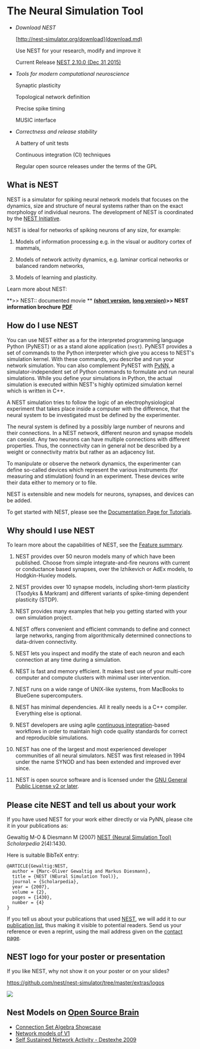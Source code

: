 The Neural Simulation Tool
==========================

-   *Download NEST*

    [http://nest-simulator.org/download](download.md)

    Use NEST for your research, modify and improve it

    Current Release [NEST 2.10.0 (Dec 31 2015)](download.md#h1-17987)

-   *Tools for modern computational neuroscience*

    Synaptic plasticity

    Topological network definition

    Precise spike timing

    MUSIC interface

-   *Correctness and release stability*

    A battery of unit tests

    Continuous integration (CI) techniques

    Regular open source releases under the terms of the GPL

What is NEST
-------------

NEST is a simulator for spiking neural network models that focuses on the
dynamics, size and structure of neural systems rather than on the exact
morphology of individual neurons. The development of NEST is coordinated by the
[NEST Initiative](http://www.nest-initiative.org).

NEST is ideal for networks of spiking neurons of any size, for example:

1.  Models of information processing e.g. in the visual or auditory cortex of
    mammals,

2.  Models of network activity dynamics, e.g. laminar cortical networks or
    balanced random networks,

3.  Models of learning and plasticity.

Learn more about NEST:

**\>\> NEST:: documented movie ** **[(short version](http://www.youtube.com/watch?v=K7KXmIv6ROY),**
**[long version)](http://www.youtube.com/watch?v=v0YEiren7D0)\>\> NEST information brochure** **[PDF](http://www.nest-simulator.org/wp-content/uploads/2015/04/JARA_NEST_final.pdf)**

How do I use NEST
------------------

You can use NEST either as a for the interpreted programming language Python
(PyNEST) or as a stand alone application (`nest`).
 PyNEST provides a set of commands to the Python interpreter which give you
 access to NEST's simulation kernel. With these commands, you describe and run
 your network simulation.
 You can also complement PyNEST with [PyNN](http://neuralensemble.org/trac/PyNN),
 a simulator-independent set of Python commands to formulate and run neural
 simulations. While you define your simulations in Python, the actual simulation
 is executed within NEST's highly optimized simulation kernel which is written
 in C++.

A NEST simulation tries to follow the logic of an electrophysiological
experiment that takes place inside a computer with the difference, that the
neural system to be investigated must be defined by the experimenter.

The neural system is defined by a possibly large number of neurons and their
connections. In a NEST network, different neuron and synapse models can coexist.
Any two neurons can have multiple connections with different properties. Thus,
the connectivity can in general not be described by a weight or connectivity
matrix but rather as an adjacency list.

To manipulate or observe the network dynamics, the experimenter can define
so-called devices which represent the various instruments (for measuring and
stimulation) found in an experiment. These devices write their data either to
memory or to file.

NEST is extensible and new models for neurons, synapses, and devices can be
added.

To get started with NEST, please see the [Documentation Page for Tutorials](documentation.md "Documentation").

Why should I use NEST
----------------------

To learn more about the capabilities of NEST, see the [Feature summary](features.md "Features").

1.  NEST provides over 50 neuron models many of which have been published.
    Choose from simple integrate-and-fire neurons with current or conductance
    based synapses, over the Izhikevich or AdEx models, to Hodgkin-Huxley
    models.

2.  NEST provides over 10 synapse models, including short-term plasticity
    (Tsodyks & Markram) and different variants of spike-timing dependent
    plasticity (STDP).

3.  NEST provides many examples that help you getting started with your own
    simulation project.

4.  NEST offers convenient and efficient commands to define and connect large
    networks, ranging from algorithmically determined connections to data-driven
    connectivity.

5.  NEST lets you inspect and modify the state of each neuron and each
    connection at any time during a simulation.

6.  NEST is fast and memory efficient. It makes best use of your multi-core
    computer and compute clusters with minimal user intervention.

7.  NEST runs on a wide range of UNIX-like systems, from MacBooks to
    BlueGene supercomputers.

8.  NEST has minimal dependencies. All it really needs is a C++ compiler.
    Everything else is optional.

9.  NEST developers are using agile [continuous integration](continuous_integration.md "Continuous Integration")-based
    workflows in order to maintain high code quality standards for correct and
    reproducible simulations.

10. NEST has one of the largest and most experienced developer communities of
    all neural simulators. NEST was first released in 1994 under the name SYNOD
    and has been extended and improved ever since.

11. NEST is open source software and is licensed under the [GNU General Public License v2 or later](http://www.gnu.org/licenses/).

Please cite NEST and tell us about your work
--------------------------------------------

If you have used NEST for your work either directly or via PyNN, please cite it
in your publications as:

Gewaltig M-O & Diesmann M (2007) [NEST (Neural Simulation Tool)](http://www.scholarpedia.org/article/NEST_(Neural_Simulation_Tool))
*Scholarpedia* 2(4):1430.

Here is suitable BibTeX entry:

    @ARTICLE{Gewaltig:NEST,
      author = {Marc-Oliver Gewaltig and Markus Diesmann},
      title = {NEST (NEural Simulation Tool)},
      journal = {Scholarpedia},
      year = {2007},
      volume = {2},
      pages = {1430},
      number = {4}
    }

If you tell us about your publications that used [NEST](download.md "Download"),
we will add it to our [publication list](publications.md "Publications"),
thus making it visible to potential readers. Send us your reference or even a
reprint, using the mail address given on the [contact page](impressum.md "Impressum").

NEST logo for your poster or presentation
-----------------------------------------

If you like NEST, why not show it on your poster or on your slides?

<https://github.com/nest/nest-simulator/tree/master/extras/logos>

![](../../../logos/nest-simulated.png)

Nest Models on [Open Source Brain](http://www.opensourcebrain.org/)
-------------------------------------------------------------------

-   [Connection Set Algebra Showcase](http://www.opensourcebrain.org/projects/44)
-   [Network models of V1](http://www.opensourcebrain.org/projects/111)
-   [Self Sustained Network Activity - Destexhe 2009](http://www.opensourcebrain.org/projects/31)
